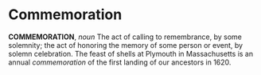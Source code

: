 # Commemoration

**COMMEMORATION**, _noun_ The act of calling to remembrance, by some solemnity; the act of honoring the memory of some person or event, by solemn celebration. The feast of shells at Plymouth in Massachusetts is an annual _commemoration_ of the first landing of our ancestors in 1620.